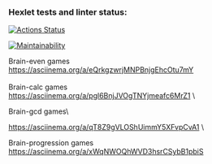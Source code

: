 ### Hexlet tests and linter status:
[![Actions Status](https://github.com/Xapdina/python-project-49/workflows/hexlet-check/badge.svg)](https://github.com/Xapdina/python-project-49/actions)

[![Maintainability](https://api.codeclimate.com/v1/badges/f237d043ef06a85d9bdb/maintainability)](https://codeclimate.com/github/Xapdina/python-project-49/maintainability)

Brain-even games\
https://asciinema.org/a/eQrkgzwrjMNPBnjgEhcOtu7mY \
\
Brain-calc games\
https://asciinema.org/a/pgl6BnjJVOgTNYjmeafc6MrZ1 \

Brain-gcd games\

https://asciinema.org/a/qT8Z9gVLOShUimmY5XFvpCvA1 \

Brain-progression games\
https://asciinema.org/a/xWqNWOQhWVD3hsrCSybB1pbiS
